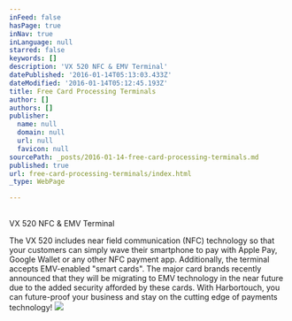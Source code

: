 ```yaml
---
inFeed: false
hasPage: true
inNav: true
inLanguage: null
starred: false
keywords: []
description: 'VX 520 NFC & EMV Terminal'
datePublished: '2016-01-14T05:13:03.433Z'
dateModified: '2016-01-14T05:12:45.193Z'
title: Free Card Processing Terminals
author: []
authors: []
publisher:
  name: null
  domain: null
  url: null
  favicon: null
sourcePath: _posts/2016-01-14-free-card-processing-terminals.md
published: true
url: free-card-processing-terminals/index.html
_type: WebPage

---
```

## 

VX 520 NFC & EMV Terminal

The VX 520 includes near field communication (NFC) technology so that your customers can simply wave their smartphone to pay with Apple Pay, Google Wallet or any other NFC payment app. Additionally, the terminal accepts EMV-enabled "smart cards". The major card brands recently announced that they will be migrating to EMV technology in the near future due to the added security afforded by these cards. With Harbortouch, you can future-proof your business and stay on the cutting edge of payments technology!
![](https://the-grid-user-content.s3-us-west-2.amazonaws.com/2e83229a-cf07-46cb-afd7-6dc0432e0c4d.jpg)